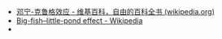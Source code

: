- [邓宁-克鲁格效应 - 维基百科，自由的百科全书 (wikipedia.org)](https://zh.wikipedia.org/wiki/%E9%84%A7%E5%AF%A7-%E5%85%8B%E9%AD%AF%E6%A0%BC%E6%95%88%E6%87%89)
- [Big-fish–little-pond effect - Wikipedia](https://en.wikipedia.org/wiki/Big-fish%E2%80%93little-pond_effect)
- 